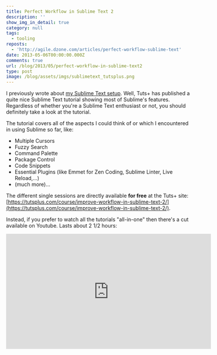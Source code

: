 ```yaml
---
title: Perfect Workflow in Sublime Text 2
description: ''
show_img_in_detail: true
category: null
tags:
  - tooling
reposts:
  - 'http://agile.dzone.com/articles/perfect-workflow-sublime-text'
date: 2013-05-06T00:00:00.000Z
comments: true
url: /blog/2013/05/perfect-workflow-in-sublime-text2
type: post
image: /blog/assets/imgs/sublimetext_tutsplus.png
---
```


I previously wrote about [my Sublime Text setup](/blog/2013/04/my-sublimetext-setup/). Well, Tuts+ has published a quite nice Sublime Text tutorial showing most of Sublime's features. Regardless of whether you're a Sublime Text enthusiast or not, you should definitely take a look at the tutorial.

The tutorial covers all of the aspects I could think of or which I encountered in using Sublime so far, like:

- Multiple Cursors
- Fuzzy Search
- Command Palette
- Package Control
- Code Snippets
- Essential Plugins (like Emmet for Zen Coding, Sublime Linter, Live Reload,...)
- (much more)...

The different single sessions are directly available **for free** at the Tuts+ site: [https://tutsplus.com/course/improve-workflow-in-sublime-text-2/](https://tutsplus.com/course/improve-workflow-in-sublime-text-2/).

Instead, if you prefer to watch all the tutorials "all-in-one" then there's a cut available on Youtube. Lasts about 2 1/2 hours:

<iframe width="560" height="315" src="http://www.youtube.com/embed/TZ-bgcJ6fQo" frameborder="0" allowfullscreen="allowfullscreen"> </iframe>
